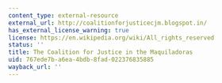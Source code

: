 ```yaml
---
content_type: external-resource
external_url: http://coalitionforjusticecjm.blogspot.in/
has_external_license_warning: true
license: https://en.wikipedia.org/wiki/All_rights_reserved
status: ''
title: The Coalition for Justice in the Maquiladoras
uid: 767ede7b-a6ea-4bdb-8fad-022376835885
wayback_url: ''
---
```

